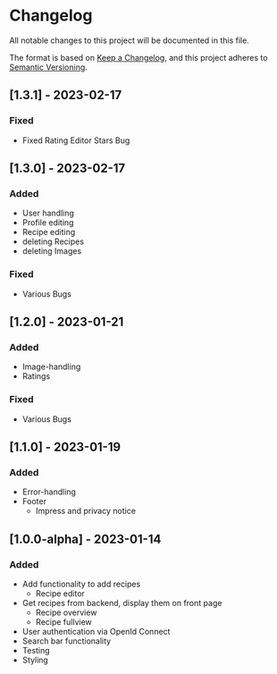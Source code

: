 # Changelog

All notable changes to this project will be documented in this file.

The format is based on [Keep a Changelog](https://keepachangelog.com/en/1.0.0/),
and this project adheres to [Semantic Versioning](https://semver.org/spec/v2.0.0.html).

## [1.3.1] - 2023-02-17

### Fixed
- Fixed Rating Editor Stars Bug

## [1.3.0] - 2023-02-17

### Added
- User handling
- Profile editing
- Recipe editing
- deleting Recipes
- deleting Images

### Fixed
- Various Bugs

## [1.2.0] - 2023-01-21

### Added

- Image-handling
- Ratings

### Fixed
- Various Bugs

## [1.1.0] - 2023-01-19

### Added

- Error-handling
- Footer
  - Impress and privacy notice

## [1.0.0-alpha] - 2023-01-14

### Added

- Add functionality to add recipes
  - Recipe editor
- Get recipes from backend, display them on front page
  - Recipe overview
  - Recipe fullview
- User authentication via OpenId Connect
- Search bar functionality
- Testing
- Styling
